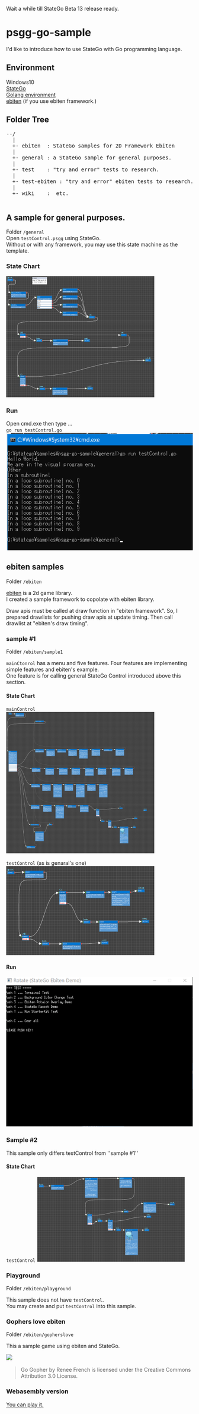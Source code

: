Wait a while till StateGo Beta 13 release ready.

# psgg-go-sample

I'd like to introduce how to use StateGo with Go programming language.

## Environment

Windows10  
[StateGo](https://statego.programanic.com)  
[Golang environment](https://golang.org/doc/install)  
[ebiten](https://ebiten.org/) (if you use ebiten framework.)

## Folder Tree

<pre>
--/  
  |   
  +- ebiten  : StateGo samples for 2D Framework Ebiten   
  |   
  +- general : a StateGo sample for general purposes.   
  |  
  +- test    : "try and error" tests to research.  
  |  
  +- test-ebiten : "try and error" ebiten tests to research.  
  |  
  +- wiki    :  etc.  
 </pre>
 
## A sample for general purposes.
Folder ``/general``  
Open ``testControl.psgg`` using StateGo.    
Without or with any framework, you may use this state machine as the template.
### State Chart
<img src="https://raw.githubusercontent.com/NNNIC/psgg-go-sample/main/wiki/g1.png" width=400px/>

### Run  
Open cmd.exe then type ...  
``
go run testControl.go
``  
![](https://raw.githubusercontent.com/NNNIC/psgg-go-sample/main/wiki/g1run.png)

## ebiten samples
Folder ``/ebiten``  

[ebiten](https://ebiten.org/) is a 2d game library.  
I created a sample framework to copolate with ebiten library. 

Draw apis must be called at draw function in "ebiten framework". So, I prepared drawlists for pushing draw apis at update timing. Then call drawlist at "ebiten's draw timing".

### sample #1
Folder ``/ebiten/sample1``

``mainCtonrol`` has a menu and five features. 
Four features are implementing simple features and ebiten's example.  
One feature is for calling general StateGo Control introduced above this section.

#### State Chart

``mainControl``  
<img src="https://raw.githubusercontent.com/NNNIC/psgg-go-sample/main/wiki/es1main.png" width=400px/>

``testControl`` (as is genaral's one)  
<img src="https://raw.githubusercontent.com/NNNIC/psgg-go-sample/main/wiki/es1test.png" width=400px/>

#### Run

![](https://raw.githubusercontent.com/NNNIC/psgg-go-sample/main/wiki/es1.gif)

### Sample #2

This sample only differs testControl from ''sample #1''

#### State Chart

``testControl`` 
<img src="https://raw.githubusercontent.com/NNNIC/psgg-go-sample/main/wiki/es2test.png" width=400px/>

### Playground
Folder ``/ebiten/playground``

This sample does not have ``testControl``.   
You may create and put ``testControl`` into this sample.  

### Gophers love ebiten
Folder ``/ebiten/gopherslove``

This a sample game using ebiten and StateGo.  

![](https://raw.githubusercontent.com/NNNIC/psgg-go-sample/main/wiki/rotatex3-2.gif)

>Go Gopher by Renee French is licensed under the Creative Commons Attribution 3.0 License.

### Webasembly version

[You can play it.](https://nnnic.github.io/psgg-go-sampleweb/)




